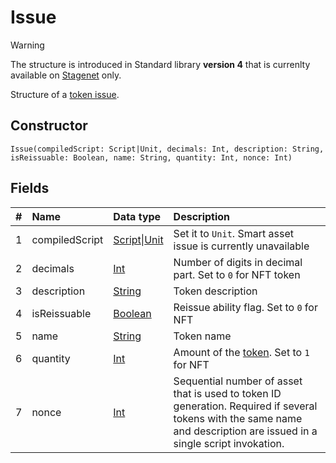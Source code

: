 # Issue

> [!WARNING]
> The structure is introduced in Standard library **version 4** that is currenlty available on [Stagenet](/blockchain/blockchain-network/stage-network.md) only.

Structure of a [token issue](/blockchain/transaction-type/issue-transaction.md).

## Constructor

```ride
Issue(compiledScript: Script|Unit, decimals: Int, description: String, isReissuable: Boolean, name: String, quantity: Int, nonce: Int)
```

## Fields

| # | Name | Data type | Description |
| :--- | :--- | :--- | :--- |
| 1 | compiledScript | [Script](/ride/script.md)&#124;[Unit](/ride/data-types/unit.md) | Set it to `Unit`. Smart asset issue is currently unavailable |
| 2 | decimals | [Int](/ride/data-types/int.md) | Number of digits in decimal part. Set to `0` for NFT token |
| 3 | description | [String](/ride/data-types/string.md) | Token description |
| 4 | isReissuable | [Boolean](/ride/data-types/boolean.md) | Reissue ability flag. Set to `0` for NFT |
| 5 | name | [String](/ride/data-types/string.md) | Token name |
| 6 | quantity | [Int](/ride/data-types/int.md) | Amount of the [token](/blockchain/token.md). Set to `1` for NFT |
| 7 | nonce | [Int](/ride/data-types/int.md) | Sequential number of asset that is used to token ID generation. Required if several tokens with the same name and description are issued in a single script invokation. |
